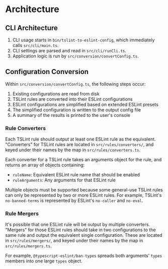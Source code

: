 # Architecture

## CLI Architecture

1.  CLI usage starts in `bin/tslint-to-eslint-config`, which immediately calls `src/cli/main.ts`.
2.  CLI settings are parsed and read in `src/cli/runCli.ts`.
3.  Application logic is run by `src/conversion/convertConfig.ts`.

## Configuration Conversion

Within `src/conversion/convertConfig.ts`, the following steps occur:

1. Existing configurations are read from disk
2. TSLint rules are converted into their ESLint configurations
3. ESLint configurations are simplified based on extended ESLint presets
4. The simplified configuration is written to the output config file
5. A summary of the results is printed to the user's console

### Rule Converters

Each TSLint rule should output at least one ESLint rule as the equivalent.
"Converters" for TSLint rules are located in `src/rules/converters/`, and keyed under their names by the map in `src/rules/converters.ts`.

Each converter for a TSLint rule takes an arguments object for the rule, and returns an array of objects containing:

-   `ruleName`: Equivalent ESLint rule name that should be enabled
-   `ruleArguments`: Any arguments for that ESLint rule

Multiple objects must be supported because some general-use TSLint rules can only be represented by two or more ESLint rules.
For example, TSLint's `no-banned-terms` is represented by ESLint's `no-caller` and `no-eval`.

### Rule Mergers

It's possible that one ESLint rule will be output by multiple converters.
"Mergers" for those ESLint rules should take in two configurations to the same rule and output the equivalent single configuration.
These are located in `src/rules/mergers/`, and keyed under their names by the map in `src/rules/mergers.ts`.

For example, `@typescript-eslint/ban-types` spreads both arguments' `types` members into one large `types` object.
